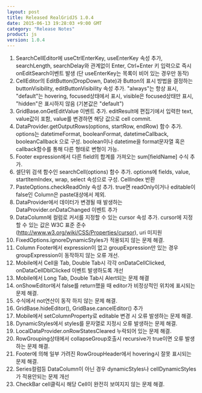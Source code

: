 ```yaml
---
layout: post
title: Released RealGridJS 1.0.4
date: 2015-06-13 19:28:03 +9:00 GMT
category: "Release Notes"
product: js
version: 1.0.4
---
```


1. SearchCellEditor에 useCtrlEnterKey, useEnterKey 속성 추가, searchLength, searchDelay와 관계없이 Enter, Ctrl+Enter 키 입력으로 즉시 onEditSearch이벤트 발생 (단 useEnterKey는 목록이 비어 있는 경우만 동작)
2. CellEditor의 EditButton(DropDown, Date)과 Button의 표시 방법을 결정하는 buttonVisibility, editButtonVisibility 속성 추가. "always"는 항상 표시, "default"는 hovering, focused상태에서 표시, visible은 focused상태만 표시, "hidden"은 표시하지 않음 (기본값은 "default")
3. GridBase.onGetEditValue 이벤트 추가. editResult에 편집기에서 입력한 text, value값이 포함, value를 변경하면 해당 값으로 cell commit.
4. DataProvider.getOutputRows(options, startRow, endRow) 함수 추가. options는 datetimeFormat, booleanFormat, datetimeCallback, booleanCallback 으로 구성. boolean이나 datetime을 format문자열 혹은 callback함수를 통해 다른 형태로 변형이 가능.
5. Footer expression에서 다른 field의 합계를 가져오는 sum[fieldName] 수식 추가.
6. 셀단위 검색 함수인 searchCell(options) 함수 추가. options에 fields, value, startItemIndex, wrap, select 속성으로 구성. CellIndex 반환
7. PasteOptions.checkReadOnly 속성 추가. true면 readOnly이거나 editable이 false인 Column은 paste대상에서 제외.
8. DataProvider에서 데이터가 변경될 때 발생하는 DataProvider.onDataChanged 이벤트 추가
9. DataColumn에 컬럼로 커서를 지정할 수 있는 cursor 속성 추가. cursor에 지정할 수 있는 값은 W3C 표준 준수(http://www.w3.org/wiki/CSS/Properties/cursor), uri 미지원
10. FixedOptions.ignoreDynamicStyles가 적용되지 않는 문제 해결.
11. Column Footer에서 expression이 없고 groupExpression만 있는 경우 groupExpression이 동작하지 않는 오류 개선.
12. Mobile에서 Cell을 Tab, Double Tab시 각각 onDataCellClicked, onDataCellDblClicked 이벤트 발생하도록 개선
13. Mobile에서 Long Tab, Double Tab시 Alert되는 문제 해결
14. onShowEditor에서 false를 return했을 때 editor가 비정상적인 위치에 표시되는 문제 해결.
15. 수식에서 not연산이 동작 하지 않는 문제 해결.
16. GridBase.hideEditor(), GridBase.cancelEditor() 추가
17. Mobile에서 setColumnProperty로 editable 변경 시 오류 발생하는 문제 해결.
18. DynamicStyles에서 styles를 문자열로 지정시 오류 발생하는 문제 해결.
19. LocalDataProvider.onRowStatesCleared 누락되어 있는 문제 해결.
20. RowGrouping상태에서 collapseGroup호출시 recursive가 true이면 오류 발생하는 문제 해결.
21. Footer에 의해 일부 가려진 RowGroupHeader에서 hovering시 잘못 표시되는 문제 해결.
22. Series컬럼등 DataColumn이 아닌 경우 dynamicStyles나 cellDynamicStyles가 적용안되는 문제 개선
23. CheckBar cell클릭시 해당 Cell이 완전히 보여지지 않는 문제 해결.


